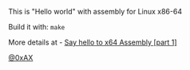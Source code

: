 This is "Hello world" with assembly for Linux x86-64

Build it with: `make`

More details at - [Say hello to x64 Assembly [part 1]](https://0xax.github.io/asm_1/)

[@0xAX](http://twitter.com/0xAX)
